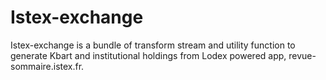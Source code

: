 # Istex-exchange

Istex-exchange is a bundle of  transform stream and utility function to generate Kbart  and institutional holdings from Lodex powered app, revue-sommaire.istex.fr.
